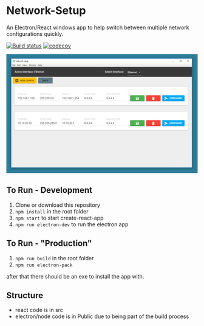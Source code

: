 # Network-Setup

An Electron/React windows app to help switch between multiple network configurations quickly.

[![Build status](https://ci.appveyor.com/api/projects/status/jcxfv93wl7b3bynj?svg=true)](https://ci.appveyor.com/project/ashleymarkfletcher/network-setup)
[![codecov](https://codecov.io/gh/ashleymarkfletcher/network-setup/branch/master/graph/badge.svg)](https://codecov.io/gh/ashleymarkfletcher/network-setup)

![](Capture.PNG?raw=true)

## To Run - Development

1. Clone or download this repository
2. `npm install` in the root folder
3. `npm start` to start create-react-app
4. `npm run electron-dev` to run the electron app

## To Run - "Production"

1. `npm run build` in the root folder
2. `npm run electron-pack`

after that there should be an exe to install the app with.

## Structure

* react code is in src
* electron/node code is in Public due to being part of the build process
